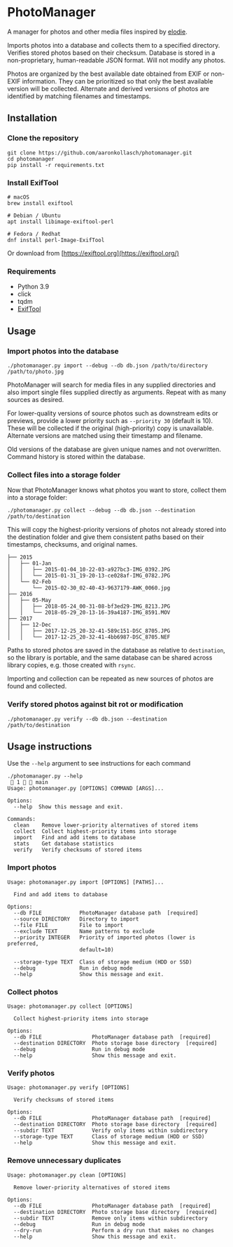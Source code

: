 # PhotoManager

A manager for photos and other media files
inspired by [elodie](https://github.com/jmathai/elodie).

Imports photos into a database and collects them to a specified directory.
Verifies stored photos based on their checksum.
Database is stored in a non-proprietary, human-readable JSON format.
Will not modify any photos.  

Photos are organized by the best available date
obtained from EXIF or non-EXIF information.
They can be prioritized so that only the best available version
will be collected. Alternate and derived versions of photos
are identified by matching filenames and timestamps.

## Installation
### Clone the repository
```shell
git clone https://github.com/aaronkollasch/photomanager.git
cd photomanager
pip install -r requirements.txt
```

### Install ExifTool
```shell
# macOS
brew install exiftool

# Debian / Ubuntu
apt install libimage-exiftool-perl

# Fedora / Redhat
dnf install perl-Image-ExifTool
```
Or download from [https://exiftool.org](https://exiftool.org/)

### Requirements
- Python 3.9
- click
- tqdm
- [ExifTool](https://exiftool.org/)

## Usage
### Import photos into the database
```shell
./photomanager.py import --debug --db db.json /path/to/directory /path/to/photo.jpg
```
PhotoManager will search for media files in any supplied directories
and also import single files supplied directly as arguments.
Repeat with as many sources as desired.

For lower-quality versions of source photos such as downstream edits
or previews, provide a lower priority such as `--priority 30`
(default is 10). These will be collected if the original (high-priority)
copy is unavailable. Alternate versions are matched using their
timestamp and filename.

Old versions of the database are given unique names and not overwritten.
Command history is stored within the database.

### Collect files into a storage folder
Now that PhotoManager knows what photos you want to store,
collect them into a storage folder:
```shell
./photomanager.py collect --debug --db db.json --destination /path/to/destination
```
This will copy the highest-priority versions of photos
not already stored into the destination folder and
give them consistent paths based on their 
timestamps, checksums, and original names.

```
├── 2015
│   ├── 01-Jan
│   │   ├── 2015-01-04_10-22-03-a927bc3-IMG_0392.JPG
│   │   └── 2015-01-31_19-20-13-ce028af-IMG_0782.JPG
│   └── 02-Feb
│       └── 2015-02-30_02-40-43-9637179-AWK_0060.jpg
├── 2016
│   ├── 05-May
│   │   ├── 2018-05-24_00-31-08-bf3ed29-IMG_8213.JPG
│   │   └── 2018-05-29_20-13-16-39a4187-IMG_8591.MOV
├── 2017
│   ├── 12-Dec
│   │   ├── 2017-12-25_20-32-41-589c151-DSC_8705.JPG
│   │   └── 2017-12-25_20-32-41-4bb6987-DSC_8705.NEF
```

Paths to stored photos are saved in the database as relative to `destination`,
so the library is portable, and the same database can be shared across
library copies, e.g. those created with `rsync`.

Importing and collection can be repeated 
as new sources of photos are found and collected.

### Verify stored photos against bit rot or modification
```shell
./photomanager.py verify --db db.json --destination /path/to/destination
```

## Usage instructions
Use the `--help` argument to see instructions for each command
```shell
./photomanager.py --help                                                                                                                                            1   main 
Usage: photomanager.py [OPTIONS] COMMAND [ARGS]...

Options:
  --help  Show this message and exit.

Commands:
  clean    Remove lower-priority alternatives of stored items
  collect  Collect highest-priority items into storage
  import   Find and add items to database
  stats    Get database statistics
  verify   Verify checksums of stored items
```
### Import photos
```
Usage: photomanager.py import [OPTIONS] [PATHS]...

  Find and add items to database

Options:
  --db FILE            PhotoManager database path  [required]
  --source DIRECTORY   Directory to import
  --file FILE          File to import
  --exclude TEXT       Name patterns to exclude
  --priority INTEGER   Priority of imported photos (lower is preferred,
                       default=10)

  --storage-type TEXT  Class of storage medium (HDD or SSD)
  --debug              Run in debug mode
  --help               Show this message and exit.
```

### Collect photos
```
Usage: photomanager.py collect [OPTIONS]

  Collect highest-priority items into storage

Options:
  --db FILE                PhotoManager database path  [required]
  --destination DIRECTORY  Photo storage base directory  [required]
  --debug                  Run in debug mode
  --help                   Show this message and exit.
```

### Verify photos
```
Usage: photomanager.py verify [OPTIONS]

  Verify checksums of stored items

Options:
  --db FILE                PhotoManager database path  [required]
  --destination DIRECTORY  Photo storage base directory  [required]
  --subdir TEXT            Verify only items within subdirectory
  --storage-type TEXT      Class of storage medium (HDD or SSD)
  --help                   Show this message and exit.
```

### Remove unnecessary duplicates
```
Usage: photomanager.py clean [OPTIONS]

  Remove lower-priority alternatives of stored items

Options:
  --db FILE                PhotoManager database path  [required]
  --destination DIRECTORY  Photo storage base directory  [required]
  --subdir TEXT            Remove only items within subdirectory
  --debug                  Run in debug mode
  --dry-run                Perform a dry run that makes no changes
  --help                   Show this message and exit.
```
